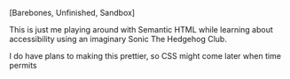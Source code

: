 

[Barebones, Unfinished, Sandbox]

This is just me playing around with Semantic HTML while learning about accessibility using an imaginary Sonic The Hedgehog Club.

I do have plans to making this prettier, so CSS might come later when time permits
